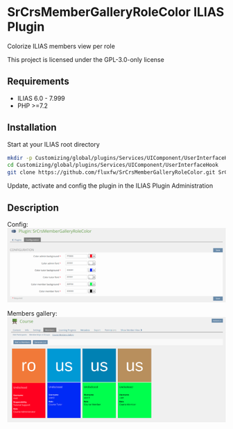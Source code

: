 # SrCrsMemberGalleryRoleColor ILIAS Plugin

Colorize ILIAS members view per role

This project is licensed under the GPL-3.0-only license

## Requirements

* ILIAS 6.0 - 7.999
* PHP >=7.2

## Installation

Start at your ILIAS root directory

```bash
mkdir -p Customizing/global/plugins/Services/UIComponent/UserInterfaceHook
cd Customizing/global/plugins/Services/UIComponent/UserInterfaceHook
git clone https://github.com/fluxfw/SrCrsMemberGalleryRoleColor.git SrCrsMemberGalleryRoleColor
```

Update, activate and config the plugin in the ILIAS Plugin Administration

## Description

Config:
![Config](./doc/images/config.png)

Members gallery:
![Members gallery](./doc/images/members_gallery.png)
